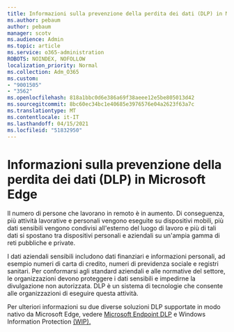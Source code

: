 ```yaml
---
title: Informazioni sulla prevenzione della perdita dei dati (DLP) in Microsoft Edge
ms.author: pebaum
author: pebaum
manager: scotv
ms.audience: Admin
ms.topic: article
ms.service: o365-administration
ROBOTS: NOINDEX, NOFOLLOW
localization_priority: Normal
ms.collection: Adm_O365
ms.custom:
- "9001505"
- "3562"
ms.openlocfilehash: 818a1bbc0d6e386a69f38aeee12e5be805013d42
ms.sourcegitcommit: 8bc60ec34bc1e40685e3976576e04a2623f63a7c
ms.translationtype: MT
ms.contentlocale: it-IT
ms.lasthandoff: 04/15/2021
ms.locfileid: "51832950"
---
```

# <a name="learn-about-data-loss-prevention-dlp-in-microsoft-edge"></a>Informazioni sulla prevenzione della perdita dei dati (DLP) in Microsoft Edge

Il numero di persone che lavorano in remoto è in aumento. Di conseguenza, più attività lavorative e personali vengono eseguite su dispositivi mobili, più dati sensibili vengono condivisi all'esterno del luogo di lavoro e più di tali dati si spostano tra dispositivi personali e aziendali su un'ampia gamma di reti pubbliche e private.

I dati aziendali sensibili includono dati finanziari e informazioni personali, ad esempio numeri di carta di credito, numeri di previdenza sociale e registri sanitari. Per conformarsi agli standard aziendali e alle normative del settore, le organizzazioni devono proteggere i dati sensibili e impedirne la divulgazione non autorizzata. DLP è un sistema di tecnologie che consente alle organizzazioni di eseguire questa attività.

Per ulteriori informazioni su due diverse soluzioni DLP supportate in modo nativo da Microsoft Edge, vedere [Microsoft Endpoint DLP](https://go.microsoft.com/fwlink/?linkid=2151765) e Windows Information Protection [(WIP).](https://go.microsoft.com/fwlink/?linkid=2151766)